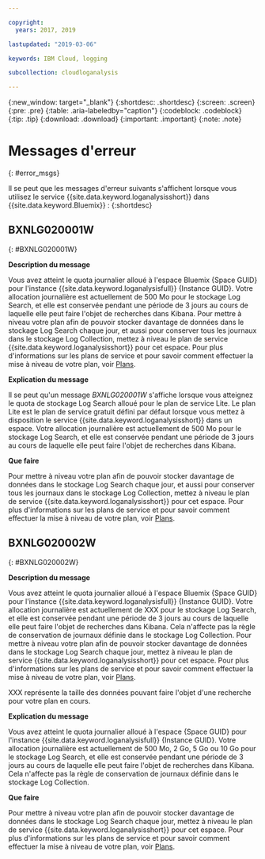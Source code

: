 ```yaml
---

copyright:
  years: 2017, 2019

lastupdated: "2019-03-06"

keywords: IBM Cloud, logging

subcollection: cloudloganalysis

---
```


{:new_window: target="_blank"}
{:shortdesc: .shortdesc}
{:screen: .screen}
{:pre: .pre}
{:table: .aria-labeledby="caption"}
{:codeblock: .codeblock}
{:tip: .tip}
{:download: .download}
{:important: .important}
{:note: .note}


# Messages d'erreur
{: #error_msgs}

Il se peut que les messages d'erreur suivants s'affichent lorsque vous utilisez le service {{site.data.keyword.loganalysisshort}} dans {{site.data.keyword.Bluemix}} :
{:shortdesc}

## BXNLG020001W
{: #BXNLG020001W}

**Description du message**

Vous avez atteint le quota journalier alloué à l'espace Bluemix {Space GUID} pour l'instance {{site.data.keyword.loganalysisfull}} {Instance GUID}. Votre allocation journalière est actuellement de 500 Mo pour le stockage Log Search, et elle est conservée pendant une période de 3 jours au cours de laquelle elle peut faire l'objet de recherches dans Kibana. Pour mettre à niveau votre plan afin de pouvoir stocker davantage de données dans le stockage Log Search chaque jour, et aussi pour conserver tous les journaux dans le stockage Log Collection, mettez à niveau le plan de service {{site.data.keyword.loganalysisshort}} pour cet espace. Pour plus d'informations sur les plans de service et pour savoir comment effectuer la mise à niveau de votre plan, voir [Plans](/docs/services/CloudLogAnalysis/log_analysis_ov.html#plans).


**Explication du message** 

Il se peut qu'un message *BXNLG020001W* s'affiche lorsque vous atteignez le quota de stockage Log Search alloué pour le plan de service Lite. Le plan Lite est le plan de service gratuit défini par défaut lorsque vous mettez à disposition le service {{site.data.keyword.loganalysisshort}} dans un espace. Votre allocation journalière est actuellement de 500 Mo pour le stockage Log Search, et elle est conservée pendant une période de 3 jours au cours de laquelle elle peut faire l'objet de recherches dans Kibana.

**Que faire**

Pour mettre à niveau votre plan afin de pouvoir stocker davantage de données dans le stockage Log Search chaque jour, et aussi pour conserver tous les journaux dans le stockage Log Collection, mettez à niveau le plan de service {{site.data.keyword.loganalysisshort}} pour cet espace. Pour plus d'informations sur les plans de service et pour savoir comment effectuer la mise à niveau de votre plan, voir [Plans](/docs/services/CloudLogAnalysis/log_analysis_ov.html#plans).


## BXNLG020002W 
{: #BXNLG020002W}


**Description du message**

Vous avez atteint le quota journalier alloué à l'espace Bluemix {Space GUID} pour l'instance {{site.data.keyword.loganalysisfull}} {Instance GUID}.  Votre allocation journalière est actuellement de XXX pour le stockage Log Search, et elle est conservée pendant une période de 3 jours au cours de laquelle elle peut faire l'objet de recherches dans Kibana. Cela n'affecte pas la règle de conservation de journaux définie dans le stockage Log Collection. Pour mettre à niveau votre plan afin de pouvoir stocker davantage de données dans le stockage Log Search chaque jour, mettez à niveau le plan de service {{site.data.keyword.loganalysisshort}} pour cet espace. Pour plus d'informations sur les plans de service et pour savoir comment effectuer la mise à niveau de votre plan, voir [Plans](/docs/services/CloudLogAnalysis/log_analysis_ov.html#plans).

XXX représente la taille des données pouvant faire l'objet d'une recherche pour votre plan en cours.

**Explication du message** 

Vous avez atteint le quota journalier alloué à l'espace {Space GUID} pour l'instance {{site.data.keyword.loganalysisfull}} {Instance GUID}.  Votre allocation journalière est actuellement de 500 Mo, 2 Go, 5 Go ou 10 Go pour le stockage Log Search, et elle est conservée pendant une période de 3 jours au cours de laquelle elle peut faire l'objet de recherches dans Kibana. Cela n'affecte pas la règle de conservation de journaux définie dans le stockage Log Collection.

**Que faire**

Pour mettre à niveau votre plan afin de pouvoir stocker davantage de données dans le stockage Log Search chaque jour, mettez à niveau le plan de service {{site.data.keyword.loganalysisshort}} pour cet espace. Pour plus d'informations sur les plans de service et pour savoir comment effectuer la mise à niveau de votre plan, voir [Plans](/docs/services/CloudLogAnalysis/log_analysis_ov.html#plans).




